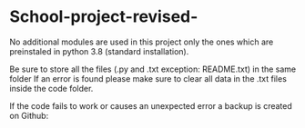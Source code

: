 # School-project-revised-
No additional modules are used in this project only the ones which are preinstaled in python 3.8 (standard installation).

Be sure to store all the files (.py and .txt exception: README.txt) in the same folder
If an error is found please make sure to clear all data in the .txt files inside the code folder.

If the code fails to work or causes an unexpected error a backup is created on Github:
